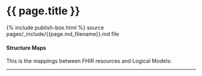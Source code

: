 # {{ page.title }}
{% include publish-box.html %}
source pages/_include/{{page.md_filename}}.md  file

#### Structure Maps

This is the mappings between FHIR resources and Logical Models:



---
